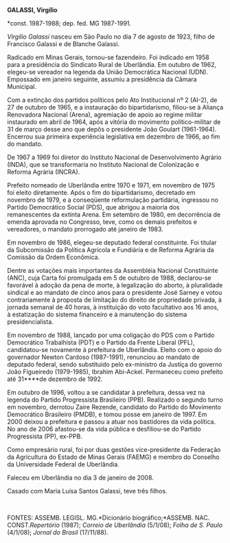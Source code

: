 **GALASSI, Virgílio**

\*const. 1987-1988; dep. fed. MG 1987-1991.

*Virgílio Galassi* nasceu em São Paulo no dia 7 de agosto de 1923, filho
de Francisco Galassi e de Blanche Galassi.

Radicado em Minas Gerais, tornou-se fazendeiro. Foi indicado em 1958
para a presidência do Sindicato Rural de Uberlândia. Em outubro de 1962,
elegeu-se vereador na legenda da União Democrática Nacional (UDN).
Empossado em janeiro seguinte, assumiu a presidência da Câmara
Municipal.

Com a extinção dos partidos políticos pelo Ato Institucional nº 2
(AI-2), de 27 de outubro de 1965, e a instauração do bipartidarismo,
filiou-se à Aliança Renovadora Nacional (Arena), agremiação de apoio ao
regime militar instaurado em abril de 1964, após a vitória do movimento
político-militar de 31 de março desse ano que depôs o presidente João
Goulart (1961-1964). Encerrou sua primeira experiência legislativa em
dezembro de 1966, ao fim do mandato.

De 1967 a 1969 foi diretor do Instituto Nacional de Desenvolvimento
Agrário (INDA), que se transformaria no Instituto Nacional de
Colonização e Reforma Agrária (INCRA).

Prefeito nomeado de Uberlândia entre 1970 e 1971, em novembro de 1975
foi eleito diretamente. Após o fim do bipartidarismo, decretado em
novembro de 1979, e a conseqüente reformulação partidária, ingressou no
Partido Democrático Social (PDS), que abrigou a maioria dos
remanescentes da extinta Arena. Em setembro de 1980, em decorrência de
emenda aprovada no Congresso, teve, como os demais prefeitos e
vereadores, o mandato prorrogado até janeiro de 1983.

Em novembro de 1986, elegeu-se deputado federal constituinte. Foi
titular da Subcomissão da Política Agrícola e Fundiária e de Reforma
Agrária da Comissão da Ordem Econômica.

Dentre as votações mais importantes da Assembléia Nacional Constituinte
(ANC), cuja Carta foi promulgada em 5 de outubro de 1988, declarou-se
favorável à adoção da pena de morte, à legalização do aborto, à
pluralidade sindical e ao mandato de cinco anos para o presidente José
Sarney e votou contrariamente à proposta de limitação do direito de
propriedade privada, à jornada semanal de 40 horas, à instituição do
voto facultativo aos 16 anos, à estatização do sistema financeiro e à
manutenção do sistema presidencialista.

Em novembro de 1988, lançado por uma coligação do PDS com o Partido
Democrático Trabalhista (PDT) e o Partido da Frente Liberal (PFL),
candidatou-se novamente à prefeitura de Uberlândia. Eleito com o apoio
do governador Newton Cardoso (1987-1991), renunciou ao mandato de
deputado federal, sendo substituído pelo ex-ministro da Justiça do
governo João Figueiredo (1979-1985), Ibrahim Abi-Ackel. Permaneceu como
prefeito até 31****de dezembro de 1992.

Em outubro de 1996, voltou a se candidatar à prefeitura, dessa vez na
legenda do Partido Progressista Brasileiro (PPB). Realizado o segundo
turno em novembro, derrotou Zaire Rezende, candidato do Partido do
Movimento Democrático Brasileiro (PMDB), e tomou posse em janeiro de
1997. Em 2000 deixou a prefeitura e passou a atuar nos bastidores da
vida política. No ano de 2006 afastou-se da vida pública e desfiliou-se
do Partido Progressista (PP), ex-PPB.

Como empresário rural, foi por duas gestões vice-presidente da Federação
da Agricultura do Estado de Minas Gerais (FAEMG) e membro do Conselho da
Universidade Federal de Uberlândia.

Faleceu em Uberlândia no dia 3 de janeiro de 2008.

Casado com Maria Luísa Santos Galassi, teve três filhos.

 

FONTES: ASSEMB. LEGISL. MG.*Dicionário biográfico;*ASSEMB. NAC.
CONST.*Repertório* (1987); *Correio de Uberlândia* (5/1/08); *Folha de
S. Paulo* (4/1/08); *Jornal do Brasil* (17/11/88).

 
